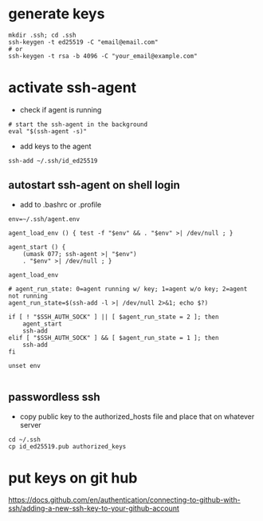 # generate keys
```
mkdir .ssh; cd .ssh
ssh-keygen -t ed25519 -C "email@email.com"
# or 
ssh-keygen -t rsa -b 4096 -C "your_email@example.com"
```


# activate ssh-agent
* check if agent is running
```
# start the ssh-agent in the background
eval "$(ssh-agent -s)"
```

* add keys to the agent
```
ssh-add ~/.ssh/id_ed25519
```


## autostart ssh-agent on shell login
* add to .bashrc or .profile

```
env=~/.ssh/agent.env

agent_load_env () { test -f "$env" && . "$env" >| /dev/null ; }

agent_start () {
    (umask 077; ssh-agent >| "$env")
    . "$env" >| /dev/null ; }

agent_load_env

# agent_run_state: 0=agent running w/ key; 1=agent w/o key; 2=agent not running
agent_run_state=$(ssh-add -l >| /dev/null 2>&1; echo $?)

if [ ! "$SSH_AUTH_SOCK" ] || [ $agent_run_state = 2 ]; then
    agent_start
    ssh-add
elif [ "$SSH_AUTH_SOCK" ] && [ $agent_run_state = 1 ]; then
    ssh-add
fi

unset env


```

## passwordless ssh
* copy public key to the authorized_hosts file and place that on whatever server  
```
cd ~/.ssh
cp id_ed25519.pub authorized_keys 
```




# put keys on git hub
https://docs.github.com/en/authentication/connecting-to-github-with-ssh/adding-a-new-ssh-key-to-your-github-account


